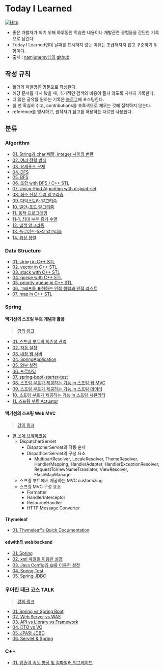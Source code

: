 # Today I Learned

[![Hits](https://hits.seeyoufarm.com/api/count/incr/badge.svg?url=https://github.com/96glory/TIL)](https://hits.seeyoufarm.com)

-   좋은 개발자가 되기 위해 하루동안 학습한 내용이나 개발관련 경험들을 간단한 기록으로 남긴다.
-   Today I Learned인데 날짜를 표시하지 않는 이유는 조급해지지 않고 꾸준하기 위함이다.
-   출처 : [namjunemy님의 github](https://github.com/namjunemy/TIL)

## 작성 규칙

-   폴더와 파일명은 영문으로 작성한다.
-   해당 문서를 다시 봤을 때, 추가적인 검색의 비용이 들지 않도록 자세히 기록한다.
-   더 많은 공유를 원하는 기록은 [블로그](http://96glory.tistory.com/)에 포스팅한다.
-   쉴 땐 확실히 쉬고, contributions를 초록색으로 채우는 것에 집착하지 않는다.
-   reference를 명시하고, 원작자가 참고를 허용하는 자료만 사용한다.

## 분류

### Algorithm

-   [01. String과 char 배열, integer 사이의 변환](https://github.com/96glory/TIL/blob/master/Algorithm/01string-char-int-conversion.md)
-   [02. 여러 정렬 방식](https://github.com/96glory/TIL/blob/master/Algorithm/02sort.md)
-   [03. 요세푸스 문제](https://github.com/96glory/TIL/blob/master/Algorithm/03josephus-problem.md)
-   [04. DFS](https://github.com/96glory/TIL/blob/master/Algorithm/04dfs.md)
-   [05. BFS](https://github.com/96glory/TIL/blob/master/Algorithm/05bfs.md)
-   [06. 조합 with DFS / C++ STL](https://github.com/96glory/TIL/blob/master/Algorithm/06combination.md)
-   [07. Union-Find Algorithm with disjoint-set](https://github.com/96glory/TIL/blob/master/Algorithm/07union-find.md)
-   [08. 최소 신장 트리 알고리즘](https://github.com/96glory/TIL/blob/master/Algorithm/08mst-algorithm.md)
-   [09. 다익스트라 알고리즘](https://github.com/96glory/TIL/blob/master/Algorithm/09dijkstra-algorithm.md)
-   [10. 벨만-포드 알고리즘](https://github.com/96glory/TIL/blob/master/Algorithm/10bellman-ford-algorithm.md)
-   [11. 동적 프로그래밍](https://github.com/96glory/TIL/blob/master/Algorithm/11dynamic-programming.md)
-   [11-1. 최대 부분 증가 수열](https://github.com/96glory/TIL/blob/master/Algorithm/11-01lis.md)
-   [12. 냅색 알고리즘](https://github.com/96glory/TIL/blob/master/Algorithm/12knapsack-algorithm.md)
-   [13. 플로이드-와샬 알고리즘](https://github.com/96glory/TIL/blob/master/Algorithm/13floyd-warshall-algorithm.md)
-   [14. 위상 정렬](https://github.com/96glory/TIL/blob/master/Algorithm/14topological-sort.md)

### Data Structure

-   [01. string in C++ STL](https://github.com/96glory/TIL/blob/master/DataStructure/01string.md)
-   [02. vector in C++ STL](https://github.com/96glory/TIL/blob/master/DataStructure/02vector.md)
-   [03. stack with C++ STL](https://github.com/96glory/TIL/blob/master/DataStructure/03stack.md)
-   [04. queue with C++ STL](https://github.com/96glory/TIL/blob/master/DataStructure/04queue.md)
-   [05. priority queue in C++ STL](https://github.com/96glory/TIL/blob/master/DataStructure/05priority-queue.md)
-   [06. 그래프를 표현하는 인접 행렬과 인접 리스트](https://github.com/96glory/TIL/blob/master/DataStructure/06graph-expression.md)
-   [07. map in C++ STL](https://github.com/96glory/TIL/blob/master/DataStructure/07map.md)

### Spring

#### 백기선의 스프링 부트 개념과 활용

> [강의 링크](https://www.inflearn.com/course/%EC%8A%A4%ED%94%84%EB%A7%81%EB%B6%80%ED%8A%B8/)

-   [01. 스프링 부트의 의존성 관리](https://github.com/96glory/TIL/blob/master/Spring/whiteship-spring-boot/01dependency-management.md)
-   [02. 자동 설정](https://github.com/96glory/TIL/blob/master/Spring/whiteship-spring-boot/02auto-configuration.md)
-   [03. 내장 웹 서버](https://github.com/96glory/TIL/blob/master/Spring/whiteship-spring-boot/03embedded-web-server.md)
-   [04. SpringApplication](https://github.com/96glory/TIL/blob/master/Spring/whiteship-spring-boot/04SpringApplication.md)
-   [05. 외부 설정](https://github.com/96glory/TIL/blob/master/Spring/whiteship-spring-boot/05external-config.md)
-   [06. 프로파일](https://github.com/96glory/TIL/blob/master/Spring/whiteship-spring-boot/06profile.md)
-   [07. spring-boot-starter-test](https://github.com/96glory/TIL/blob/master/Spring/whiteship-spring-boot/07spring-boot-starter-test.md)
-   [08. 스프링 부트가 제공하는 기능 in 스프링 웹 MVC](https://github.com/96glory/TIL/blob/master/Spring/whiteship-spring-boot/08spring-web-mvc.md)
-   [09. 스프링 부트가 제공하는 기능 in 스프링 데이터](https://github.com/96glory/TIL/blob/master/Spring/whiteship-spring-boot/09spring-data.md)
-   [10. 스프링 부트가 제공하는 기능 in 스프링 시큐리티](https://github.com/96glory/TIL/blob/master/Spring/whiteship-spring-boot/10spring-security.md)
-   [11. 스프링 부트 Actuator](https://github.com/96glory/TIL/blob/master/Spring/whiteship-spring-boot/11spring-boot-actuator.md)

#### 백기선의 스프링 Web MVC

> [강의 링크](https://www.inflearn.com/course/%EC%9B%B9-mvc)

-   [한 곳에 요약하였음](https://github.com/96glory/TIL/blob/master/Spring/spring-web-mvc.md)
    -   DispatcherServlet
        -   DispatcherServlet의 작동 순서
        -   DispathcerServlet의 구성 요소
            -   MultipartResolver, LocaleResolver, ThemeResolver, HandlerMapping, HandlerAdapter, HandlerExceptionResolver, RequestToViewNameTranslator, ViewResolver, FlashMapManager
    -   스프링 부트에서 제공하는 MVC customizing
    -   스프링 MVC 구성 요소
        -   Formatter
        -   HandlerInterceptor
        -   ResourceHandler
        -   HTTP Message Converter

#### Thymeleaf

-   [01. Thymeleaf's Quick Documentation](https://github.com/96glory/TIL/blob/master/Spring/whiteship-spring-boot/08-1thymeleaf.md)

#### edwith의 web backend

-   [01. Spring](https://github.com/96glory/TIL/blob/master/Spring/edwith-web-back-end/web-app-reservation-service/01spring-core.md)
-   [02. xml 파일을 이용한 설정](https://github.com/96glory/TIL/blob/master/Spring/edwith-web-back-end/web-app-reservation-service/02xml.md)
-   [03. Java Config과 @를 이용한 설정](https://github.com/96glory/TIL/blob/master/Spring/edwith-web-back-end/web-app-reservation-service/03JavaConfig.md)
-   [04. Spring Test](https://github.com/96glory/TIL/blob/master/Spring/edwith-web-back-end/web-app-reservation-service/04spring-test.md)
-   [05. Spring JDBC](https://github.com/96glory/TIL/blob/master/Spring/edwith-web-back-end/web-app-reservation-service/05spring-JDBC.md)

### 우아한 테크 코스 TALK

> [강의 링크](https://www.youtube.com/playlist?list=PLgXGHBqgT2TvpJ_p9L_yZKPifgdBOzdVH)

-   [01. Spring vs Spring Boot](https://github.com/96glory/TIL/blob/master/WoowaTechTalk/01spring-vs-springboot.md)
-   [02. Web Server vs WAS](https://github.com/96glory/TIL/blob/master/WoowaTechTalk/02webserver-vs-was.md)
-   [03. API vs Library vs Framework](https://github.com/96glory/TIL/blob/master/WoowaTechTalk/03api-vs-library-vs-framework.md)
-   [04. DTO vs VO](https://github.com/96glory/TIL/blob/master/WoowaTechTalk/04dto-vs-vo.md)
-   [05. JPA와 JDBC](https://github.com/96glory/TIL/blob/master/WoowaTechTalk/05jpa-jdbc.md)
-   [06. Servlet & Spring](https://github.com/96glory/TIL/blob/master/WoowaTechTalk/06servlet-spring.md)

### C++

-   [01. 입출력 속도 향상 및 컴파일러 업그레이드](https://96glory.tistory.com/2)
